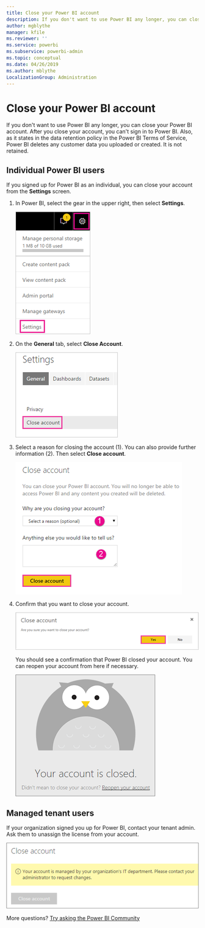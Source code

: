 ```yaml
---
title: Close your Power BI account
description: If you don't want to use Power BI any longer, you can close your Power BI account.
author: mgblythe
manager: kfile
ms.reviewer: ''
ms.service: powerbi
ms.subservice: powerbi-admin
ms.topic: conceptual
ms.date: 04/26/2019
ms.author: mblythe
LocalizationGroup: Administration
---
```


# Close your Power BI account

If you don't want to use Power BI any longer, you can close your Power BI account.  After you close your account, you can't sign in to Power BI. Also, as it states in the data retention policy in the Power BI Terms of Service, Power BI deletes any customer data you uploaded or created. It is not retained.

## Individual Power BI users

If you signed up for Power BI as an individual, you can close your account from the **Settings** screen.

1. In Power BI, select the gear in the upper right, then select **Settings**.

    ![Screenshot of the upper-right corner of the UI with the gear icon and the settings option called out.](media/service-admin-closing-your-account/closeaccount-settings.png)

1. On the **General** tab, select **Close Account**.

    ![Screenshot of the upper-left corner of the settings page with the Close account option called out.](media/service-admin-closing-your-account/closeaccount-settings2.png)

1. Select a reason for closing the account (1). You can also provide further information (2). Then select **Close account**.

    ![Screenshot of the Close account dialog with the Close account option called out.](media/service-admin-closing-your-account/closeaccount-settings3.png)

1. Confirm that you want to close your account.

    ![Screenshot of the Close account confirmation dialog with the Yes option called out.](media/service-admin-closing-your-account/closeaccount-settings4.png)

    You should see a confirmation that Power BI closed your account. You can reopen your account from here if necessary.

    ![Screenshot of the Your account is closed dialog.](media/service-admin-closing-your-account/closeaccount-settings5.png)

## Managed tenant users

If your organization signed you up for Power BI, contact your tenant admin. Ask them to unassign the license from your account.

![Managed close account](media/service-admin-closing-your-account/closeaccountmanaged.png)

More questions? [Try asking the Power BI Community](http://community.powerbi.com/)